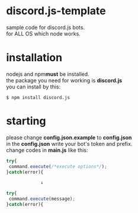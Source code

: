 # discord.js-template
sample code for discord.js bots.  
for ALL OS which node works.
# installation
nodejs and npm**must** be installed.  
the package you need for working is **discord.js**  
you can install by this:
```
$ npm install discord.js
```
# starting
please change **config.json.example** to **config.json**  
in the **config.json** write your bot's token and prefix.  
change codes in **main.js** like this:
```js
try{
 command.execute(/*execute options*/);
}catch(error){

             ↓

try{
 command.execute(message);
}catch(error){
```

